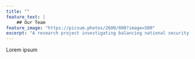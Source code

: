 ```yaml
---
title: ""
feature_text: |
    ## Our Team
feature_image: "https://picsum.photos/2600/800?image=500"
excerpt: "A research project investigating balancing national security and economic interests in foreign investment"
---
```


Lorem ipsum
